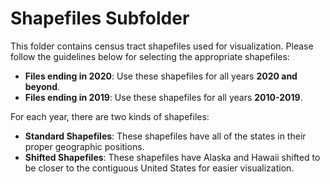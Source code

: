 # Shapefiles Subfolder

This folder contains census tract shapefiles used for visualization. Please follow the guidelines below for selecting the appropriate shapefiles:

- **Files ending in 2020**: Use these shapefiles for all years **2020 and beyond**.
- **Files ending in 2019**: Use these shapefiles for all years **2010-2019**.

For each year, there are two kinds of shapefiles:

- **Standard Shapefiles**: These shapefiles have all of the states in their proper geographic positions.
- **Shifted Shapefiles**: These shapefiles have Alaska and Hawaii shifted to be closer to the contiguous United States for easier visualization.

